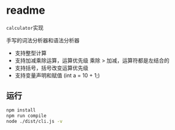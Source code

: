 # readme

`calculator`实现

手写的词法分析器和语法分析器

- 支持整型计算
- 支持加减乘除运算，运算优先级 乘除 > 加减，运算符都是左结合的
- 支持括号，括号改变运算优先级
- 支持变量声明和赋值 (int a = 10 + 1;)
  
## 运行

```sh
npm install
npm run compile
node ./dist/cli.js -v
```
